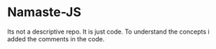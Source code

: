 # Namaste-JS
Its not a descriptive repo. It is just code.
To understand the concepts i added the comments in the code.
